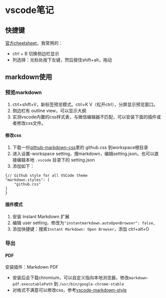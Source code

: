 # vscode笔记

## 快捷键

[官方cheetsheet](https://code.visualstudio.com/shortcuts/keyboard-shortcuts-linux.pdf)，我常用的：

- ctrl + B 切换侧边栏显示
- 列选择：光标处按下左键，然后按住shift+alt，拖动

## markdown使用

### 预览markdown

1. ctrl+shift+V，新标签预览模式。ctrl+K V（松开ctrl），分屏显示预览窗口。
2. 侧边栏有 outline view，可以显示大纲
3. 实测vscode内置的css样式表，与微信编辑器不匹配，可以安装下面的插件或者修改css文件。

#### 修改css

1. 下载一份[github-markdown-css](https://github.com/sindresorhus/github-markdown-css)里的 github.css 到workspace根目录
2. 进入设置-workspace setting，搜markdown，编辑setting.json。也可以直接编辑本地 `.vscode` 目录下的 setting.json
3. 添加如下：

```
{// Github style for all VSCode theme
"markdown.styles": [
    "github.css"
]
}
```

#### 插件模式

1. 安装 Instant Markdown 扩展
2. 编辑 user setting，修改为`"instantmarkdown.autoOpenBrowser": false,`
3. 添加快捷键：搜索`Instant Markdown: Open Browser`，添加 ctrl+alt+O

### 导出

#### PDF

安装插件：Markdown PDF

- 安装后会下载chromium，可以自定义指向本地浏览器，修改`markdown-pdf.executablePath` 到 `/usr/bin/google-chrome-stable`
- 对格式不满意可以修改css，参考[vscode-markdown-style](https://github.com/raycon/vscode-markdown-style)

